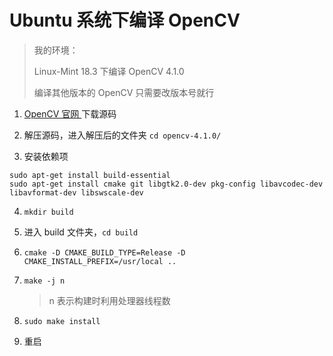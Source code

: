 # Ubuntu 系统下编译 OpenCV

> 我的环境：
> 
> Linux-Mint 18.3 下编译 OpenCV 4.1.0
> 
> 编译其他版本的 OpenCV 只需要改版本号就行

1. <a href="https://opencv.org/" target="_blank"> OpenCV 官网 </a> 下载源码

2. 解压源码，进入解压后的文件夹 `cd opencv-4.1.0/`

3. 安装依赖项
```
sudo apt-get install build-essential
sudo apt-get install cmake git libgtk2.0-dev pkg-config libavcodec-dev libavformat-dev libswscale-dev
```

4. `mkdir build`

5. 进入 build 文件夹，`cd build`

6. `cmake -D CMAKE_BUILD_TYPE=Release -D CMAKE_INSTALL_PREFIX=/usr/local ..`

7. `make -j n` 
    > n 表示构建时利用处理器线程数

8. `sudo make install`

9. 重启
